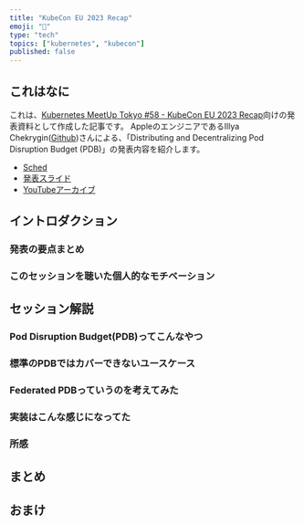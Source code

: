 ```yaml
---
title: "KubeCon EU 2023 Recap"
emoji: "🦙"
type: "tech"
topics: ["kubernetes", "kubecon"]
published: false
---
```


これはなに
---

これは、[Kubernetes MeetUp Tokyo #58 - KubeCon EU 2023 Recap](https://k8sjp.connpass.com/event/282273/)向けの発表資料として作成した記事です。
AppleのエンジニアであるIllya Chekrygin([Github](https://github.com/ichekrygin))さんによる、「Distributing and Decentralizing Pod Disruption Budget (PDB)」の発表内容を紹介します。

- [Sched](https://sched.co/1HyVE)
- [発表スライド](https://static.sched.com/hosted_files/kccnceu2023/08/Final%20-%20KubeCon%20%2B%20CloudNativeCon%20EU23%20Optional%20PPT.pdf)
- [YouTubeアーカイブ](https://youtu.be/2IPf_AyKSsU)


イントロダクション
---



### 発表の要点まとめ



### このセッションを聴いた個人的なモチベーション





セッション解説
---

### Pod Disruption Budget(PDB)ってこんなやつ







### 標準のPDBではカバーできないユースケース





### Federated PDBっていうのを考えてみた




### 実装はこんな感じになってた





### 所感







まとめ
---







おまけ
---
